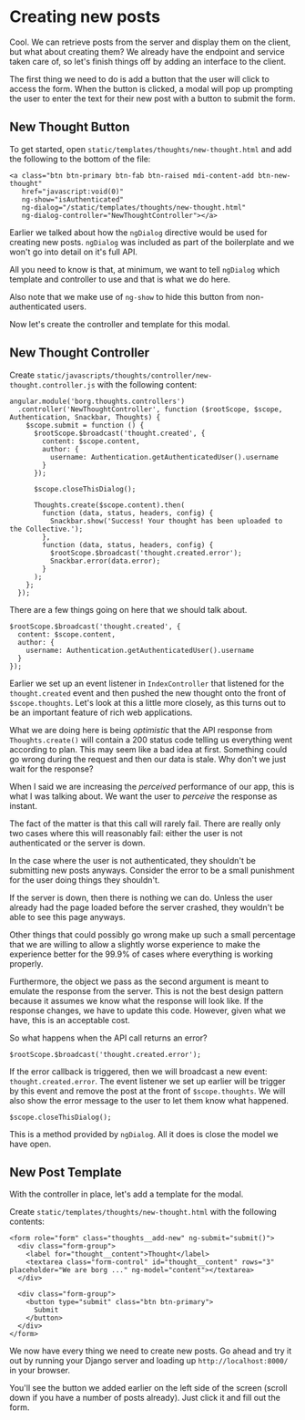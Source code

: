 # Creating new posts
Cool. We can retrieve posts from the server and display them on the client, but what about creating them? We already have the endpoint and service taken care of, so let's finish things off by adding an interface to the client.

The first thing we need to do is add a button that the user will click to access the form. When the button is clicked, a modal will pop up prompting the user to enter the text for their new post with a button to submit the form.

## New Thought Button
To get started, open `static/templates/thoughts/new-thought.html` and add the following to the bottom of the file:

    <a class="btn btn-primary btn-fab btn-raised mdi-content-add btn-new-thought"
       href="javascript:void(0)"
       ng-show="isAuthenticated"
       ng-dialog="/static/templates/thoughts/new-thought.html"
       ng-dialog-controller="NewThoughtController"></a>

Earlier we talked about how the `ngDialog` directive would be used for creating new posts. `ngDialog` was included as part of the boilerplate and we won't go into detail on it's full API.

All you need to know is that, at minimum, we want to tell `ngDialog` which template and controller to use and that is what we do here.

Also note that we make use of `ng-show` to hide this button from non-authenticated users.

Now let's create the controller and template for this modal.

## New Thought Controller
Create `static/javascripts/thoughts/controller/new-thought.controller.js` with the following content:

    angular.module('borg.thoughts.controllers')
      .controller('NewThoughtController', function ($rootScope, $scope, Authentication, Snackbar, Thoughts) {
        $scope.submit = function () {
          $rootScope.$broadcast('thought.created', {
            content: $scope.content,
            author: {
              username: Authentication.getAuthenticatedUser().username
            }
          });

          $scope.closeThisDialog();

          Thoughts.create($scope.content).then(
            function (data, status, headers, config) {
              Snackbar.show('Success! Your thought has been uploaded to the Collective.');
            },
            function (data, status, headers, config) {
              $rootScope.$broadcast('thought.created.error');
              Snackbar.error(data.error);
            }
          );
        };
      });

There are a few things going on here that we should talk about.

    $rootScope.$broadcast('thought.created', {
      content: $scope.content,
      author: {
        username: Authentication.getAuthenticatedUser().username
      }
    });

Earlier we set up an event listener in `IndexController` that listened for the `thought.created` event and then pushed the new thought onto the front of `$scope.thoughts`. Let's look at this a little more closely, as this turns out to be an important feature of rich web applications.

What we are doing here is being *optimistic* that the API response from `Thoughts.create()` will contain a 200 status code telling us everything went according to plan. This may seem like a bad idea at first. Something could go wrong during the request and then our data is stale. Why don't we just wait for the response?

When I said we are increasing the *perceived* performance of our app, this is what I was talking about. We want the user to *perceive* the response as instant.

The fact of the matter is that this call will rarely fail. There are really only two cases where this will reasonably fail: either the user is not authenticated or the server is down.

In the case where the user is not authenticated, they shouldn't be submitting new posts anyways. Consider the error to be a small punishment for the user doing things they shouldn't.

If the server is down, then there is nothing we can do. Unless the user already had the page loaded before the server crashed, they wouldn't be able to see this page anyways.

Other things that could possibly go wrong make up such a small percentage that we are willing to allow a slightly worse experience to make the experience better for the 99.9% of cases where everything is working properly.

Furthermore, the object we pass as the second argument is meant to emulate the response from the server. This is not the best design pattern because it assumes we know what the response will look like. If the response changes, we have to update this code. However, given what we have, this is an acceptable cost.

So what happens when the API call returns an error?

    $rootScope.$broadcast('thought.created.error');

If the error callback is triggered, then we will broadcast a new event: `thought.created.error`. The event listener we set up earlier will be trigger by this event and remove the post at the front of `$scope.thoughts`. We will also show the error message to the user to let them know what happened.

    $scope.closeThisDialog();

This is a method provided by `ngDialog`. All it does is close the model we have open.

## New Post Template
With the controller in place, let's add a template for the modal.

Create `static/templates/thoughts/new-thought.html` with the following contents:

    <form role="form" class="thoughts__add-new" ng-submit="submit()">
      <div class="form-group">
        <label for="thought__content">Thought</label>
        <textarea class="form-control" id="thought__content" rows="3" placeholder="We are borg ..." ng-model="content"></textarea>
      </div>

      <div class="form-group">
        <button type="submit" class="btn btn-primary">
          Submit
        </button>
      </div>
    </form>

We now have every thing we need to create new posts. Go ahead and try it out by running your Django server and loading up `http://localhost:8000/` in your browser.

You'll see the button we added earlier on the left side of the screen (scroll down if you have a number of posts already). Just click it and fill out the form.
